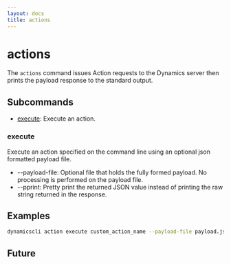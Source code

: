 ```yaml
---
layout: docs
title: actions
---
```


# actions

The `actions` command issues Action requests to the Dynamics server then prints the payload response to the standard output. 

## Subcommands
* [execute](#execute): Execute an action.

### execute
Execute an action specified on the command line using an optional json formatted payload file.

* --payload-file: Optional file that holds the fully formed payload. No processing is performed on the payload file.
* --pprint: Pretty print the returned JSON value instead of printing the raw string returned in the response.

## Examples

```sh
dynamicscli action execute custom_action_name --payload-file payload.json -c crm.json
```
## Future

